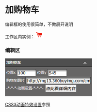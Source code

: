 # 加购物车

编辑框的使用很简单，不做展开说明

工作区内实例：![](/assets/igeyort.png)

### 编辑区

![](/assets/p111ort.png)

[CSS3动画特效设置](#)参照

